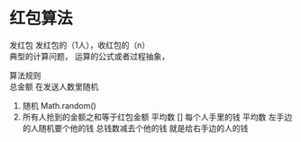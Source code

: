 # 红包算法

发红包
  发红包的（1人），收红包的（n）<br>
  典型的计算问题， 运算的公式或者过程抽象，

算法规则<br>
  总金额 在发送人数里随机
  1. 随机 Math.random()
  2. 所有人抢到的金额之和等于红包金额
  平均数 []
  每个人手里的钱 平均数
  左手边的人随机要个他的钱
  总钱数减去个他的钱 就是给右手边的人的钱
  

